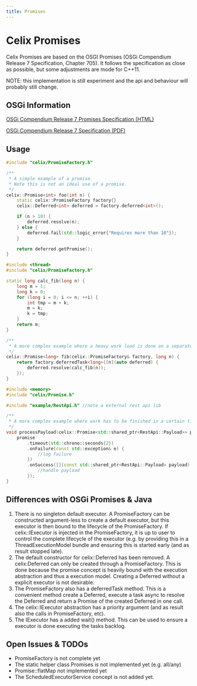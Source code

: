 ```yaml
---
title: Promises
---
```


# Celix Promises

Celix Promises are based on the OSGI Promises (OSGi Compendium Release 7 Specification, Chapter 705).
It follows the specification as close as possible, but some adjustments are mode for C++11.

NOTE: this implementation is still experiment and the api and behaviour will probably still change.  

## OSGi Information

[OSGi Compendium Release 7 Promises Specification (HTML)](https://osgi.org/specification/osgi.cmpn/7.0.0/util.promise.html)

[OSGi Compendium Release 7 Specification (PDF)](https://osgi.org/specification/osgi.cmpn/7.0.0/util.promise.html)

## Usage

```C++
#include "celix/PromiseFactory.h"

/**
 * A simple example of a promise.
 * Note this is not an ideal use of a promise.
 */
celix::Promise<int> foo(int n) {
    static celix::PromiseFactory factory{} 
    celix::Deferred<int> deferred = factory.deferred<int>();

    if (n > 10) {
        deferred.resolve(n);
    } else {
        deferred.fail(std::logic_error{"Requires more than 10"});
    }

    return deferred.getPromise();
}
```

```C++
#include <thread>
#include "celix/PromiseFactory.h"

static long calc_fib(long n) {
    long m = 1;
    long k = 0;
    for (long i = 0; i <= n; ++i) {
        int tmp = m + k;
        m = k;
        k = tmp;
    }
    return m;
}

/**
 * A more complex example where a heavy work load is done on a separate thread.
 */
celix::Promise<long> fib(celix::PromiseFactory& factory, long n) {
    return factory.deferredTask<long>([n](auto deferred) {
        deferred.resolve(calc_fib(n));
    });
}
```

```C++
#include <memory>
#include "celix/Promise.h"

#include "example/RestApi.h" //note a external rest api lib

/**
 * A more complex example where work has to be finished in a certain time limit.
 */
void processPayload(celix::Promise<std::shared_ptr<RestApi::Payload>> promise) {
    promise
        .timeout(std::chrono::seconds{2})
        .onFailure(const std::exception& e) {
            //log failure
        })
        .onSuccess([](const std::shared_ptr<RestApi::Payload> payload) {
            //handle payload
        });
}
```

## Differences with OSGi Promises & Java

1. There is no singleton default executor. A PromiseFactory can be constructed argument-less to create a default executor, but this executor is then bound to the lifecycle of the PromiseFactory. If celix::IExecutor is injected in the PromiseFactory, it is up to user to control the complete lifecycle of the executor (e.g. by providing this in a ThreadExecutionModel bundle and ensuring this is started early (and as result stopped late).
1. The default constructor for celix::Deferred has been removed. A celix:Deferred can only be created through a PromiseFactory. This is done because the promise concept is heavily bound with the execution abstraction and thus a execution model. Creating a Deferred without a explicit executor is not desirable.
1. The PromiseFactory also has a deferredTask method. This is a convenient method create a Deferred, execute a task async to resolve the Deferred and return a Promise of the created Deferred in one call.
1. The celix::IExecutor abstraction has a priority argument (and as result also the calls in PromiseFactory, etc).
1. The IExecutor has a added wait() method. This can be used to ensure a executor is done executing the tasks backlog.

    

## Open Issues & TODOs
- PromiseFactory is not complete yet
- The static helper class Promises is not implemented yet (e.g. all/any)
- Promise::flatMap not implemented yet
- The ScheduledExecutorService concept is not added yet.